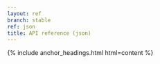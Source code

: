 ```yaml
---
layout: ref
branch: stable
ref: json
title: API reference (json)
---
```

{% include anchor_headings.html html=content %}